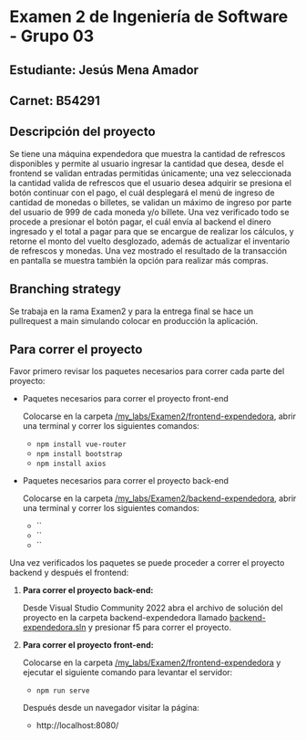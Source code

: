 # Examen 2 de Ingeniería de Software - Grupo 03

## Estudiante: Jesús Mena Amador

## Carnet: B54291

## Descripción del proyecto

Se tiene una máquina expendedora que muestra la cantidad de refrescos disponibles y permite al usuario ingresar la cantidad que desea, desde el frontend se validan entradas permitidas únicamente; una vez seleccionada la cantidad valida de refrescos que el usuario desea adquirir se presiona el botón continuar con el pago, el cuál desplegará el menú de ingreso de cantidad de monedas o billetes, se validan un máximo de ingreso por parte del usuario de 999 de cada moneda y/o billete. Una vez verificado todo se procede a presionar el botón pagar, el cuál envía al backend el dinero ingresado y el total a pagar para que se encargue de realizar los cálculos, y retorne el monto del vuelto desglozado, además de actualizar el inventario de refrescos y monedas. Una vez mostrado el resultado de la transacción en pantalla se muestra también la opción para realizar más compras. 

## Branching strategy

Se trabaja en la rama Examen2 y para la entrega final se hace un pullrequest a main simulando colocar en producción la aplicación.

## Para correr el proyecto

Favor primero revisar los paquetes necesarios para correr cada parte del proyecto:
  * Paquetes necesarios para correr el proyecto front-end

    Colocarse en la carpeta [/my_labs/Examen2/frontend-expendedora](/my_labs/Examen2/frontend-expendedora), abrir una terminal y correr los siguientes comandos:
      * `npm install vue-router`
      * `npm install bootstrap`
      * `npm install axios`

  * Paquetes necesarios para correr el proyecto back-end

    Colocarse en la carpeta [/my_labs/Examen2/backend-expendedora](/my_labs/Examen2/backend-expendedora), abrir una terminal y correr los siguientes comandos:
      * ``
      * ``
      * ``

Una vez verificados los paquetes se puede proceder a correr el proyecto backend y después el frontend:

  1. **Para correr el proyecto back-end:**

      Desde Visual Studio Community 2022 abra el archivo de solución del proyecto en la carpeta backend-expendedora llamado [backend-expendedora.sln](/my_labs/Examen2/backend-expendedora/backend-expendedora.sln) y presionar f5 para correr el proyecto.

  2. **Para correr el proyecto front-end:**

      Colocarse en la carpeta [/my_labs/Examen2/frontend-expendedora](/my_labs/Examen2/frontend-expendedora) y ejecutar el siguiente comando para levantar el servidor:
      * `npm run serve`

      Después desde un navegador visitar la página:
      * http://localhost:8080/
